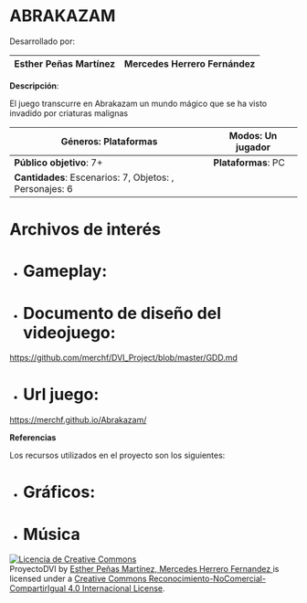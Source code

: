 # ABRAKAZAM

Desarrollado por: 

| Esther Peñas Martínez | Mercedes Herrero Fernández
|--|--|



**Descripción**:

El juego transcurre en Abrakazam un mundo mágico que se ha visto invadido por criaturas malignas


|**Géneros**: Plataformas |  **Modos:** Un jugador|
|--|--|
|**Público objetivo**: 7+ |**Plataformas**: PC|
|**Cantidades**: Escenarios: 7, Objetos: , Personajes: 6| |


# Archivos de interés

 - # Gameplay: 

- # Documento de diseño del videojuego: 
https://github.com/merchf/DVI_Project/blob/master/GDD.md
- # Url juego: 
https://merchf.github.io/Abrakazam/


 **Referencias**

 Los recursos utilizados en el proyecto son los siguientes:

-  # Gráficos:
 

- # Música
   



<a rel="license" href="http://creativecommons.org/licenses/by-nc-sa/4.0/"><img alt="Licencia de Creative Commons" style="border-width:0" src="https://i.creativecommons.org/l/by-nc-sa/4.0/88x31.png"></a><br><span xmlns:dct="http://purl.org/dc/terms/" property="dct:title">ProyectoDVI</span> by <a xmlns:cc="http://creativecommons.org/ns#" href="https://github.com/merchf/DVI_Project" property="cc:attributionName" rel="cc:attributionURL"> Esther Peñas Martínez, Mercedes Herrero Fernandez </a> is licensed under a <a rel="license" href="http://creativecommons.org/licenses/by-nc-sa/4.0/">Creative Commons Reconocimiento-NoComercial-CompartirIgual 4.0 Internacional License</a>.



